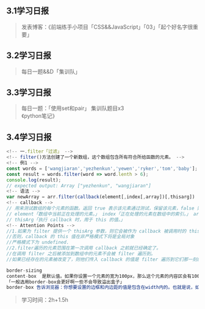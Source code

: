 ## 3.1学习日报

> 发表博客：《前端练手小项目「CSS&&JavaScript」「03」「起个好名字很重要」
> 

## 3.2学习日报

> 每日一题&&D「集训队」

## 3.3学习日报

> 每日一题：「使用set和pair」
> 集训队题目x3<br>
> 《python笔记》<br>
> 

## 3.4学习日报

```JavaScript
<!-- 一.filter「过滤」 -->
<!-- filter()方法创建了一个新数组，这个数组包含所有符合所给函数的元素。 -->
<!-- 例1 -->
const words = ['wangjiaran','yezhenkun','yewen','ryker','tom','baby'];
const result = words.filter(word => word.lenth > 6);
console.log(result);
// expected output: Array ["yezhenkun", "wangjiaran"]
<!-- 语法 -->
var newArray = arr.filter(callback(element[,index[,array])[,thisarg])
<!-- callback -->
// 用来测试数组的每个元素的函数。返回 true 表示该元素通过测试，保留该元素，false 则不保留。它接受以下三个参数：
// element「数组中当前正在处理的元素。」 index「正在处理的元素在数组中的索引。」 array「调用了 filter 的数组本身。」
// thisArg「执行 callback 时，用于 this 的值。」
<!-- Attention Points -->
//1.如果为 filter 提供一个 thisArg 参数，则它会被作为 callback 被调用时的 this 值
//否则，callback 的 this 值在非严格模式下将是全局对象
//严格模式下为 undefined.
//2.filter遍历的元素范围在第一次调用 callback 之前就已经确定了。
//在调用 filter 之后被添加到数组中的元素不会被 filter 遍历到。
//如果已经存在的元素被改变了，则他们传入 callback 的值是 filter 遍历到它们那一刻的值。被删除或从来未被赋值的元素不会被遍历到。
```

```JavaScript
border-sizing
content-box  是默认值。如果你设置一个元素的宽为100px，那么这个元素的内容区会有100px 宽，并且任何边框和内边距的宽度都会被增加到最后绘制出来的元素宽度中。
「一般选用border-box会更好啊一些不会导致溢出盒子」
border-box 告诉浏览器：你想要设置的边框和内边距的值是包含在width内的。也就是说，如果你将一个元素的width设为100px，那么这100px会包含它的border和padding，内容区的实际宽度是width减去(border + padding)的值。大多数情况下，这使得我们更容易地设定一个元素的宽高。
```

> 学习时间：2h+1.5h
